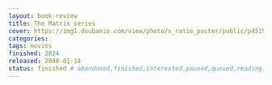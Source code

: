 ```yaml
---
layout: book-review
title: The Matrix series
cover: https://img1.doubanio.com/view/photo/s_ratio_poster/public/p451926968.webp
categories:
tags: movies
finished: 2024
released: 2000-01-14
status: finished # abandoned,finished,interested,paused,queued,reading,reread
---
```

